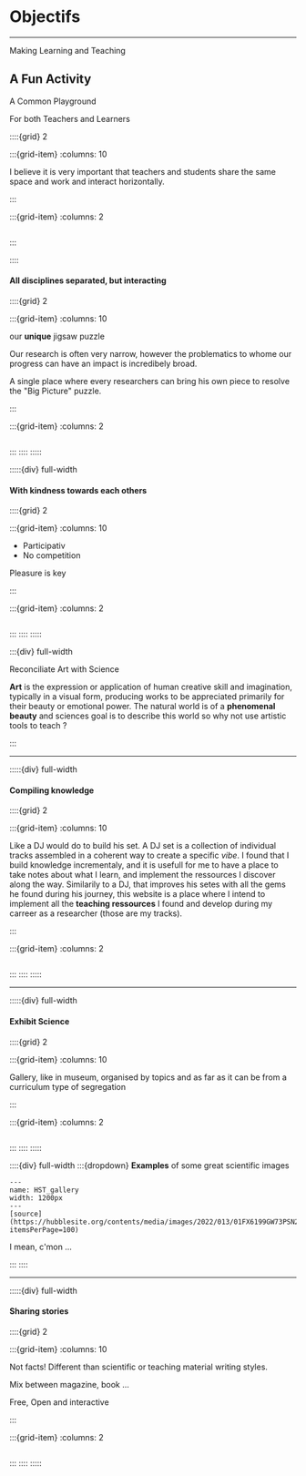 # Objectifs

***

<p class="emphase">Making Learning and Teaching</p>

##  A Fun Activity

<p class="emphase">A Common Playground</p>

<p class="emphase"> For both Teachers and Learners</p>

::::{grid} 2

:::{grid-item}
:columns: 10



I believe it is very important that teachers and students share the same space and work and interact horizontally.

:::

:::{grid-item}
:columns: 2

```{image} ../../_static/SVG_files/basketball-court-playground-svgrepo-com.svg
```

:::

::::


<h4>All disciplines separated, but interacting</h4>

::::{grid} 2

:::{grid-item}
:columns: 10

<p class="emphase"> our <strong>unique</strong> jigsaw puzzle </p>

Our research is often very narrow, however the problematics to whome our progress can have an impact is incredibely broad.

A single place where every researchers can bring his own piece to resolve the "Big Picture" puzzle.

:::

:::{grid-item}
:columns: 2

```{image} ../../_static/SVG_icons/puzzle-svgrepo-com.svg
```

:::
::::
:::::

:::::{div} full-width

<h4><strong>With kindness towards each others</strong> </h4>

::::{grid} 2

:::{grid-item}
:columns: 10

- Participativ
- No competition

Pleasure is key

:::

:::{grid-item}
:columns: 2

```{image} ../../_static/SVG_icons/loving-charity-svgrepo-com.svg
```

:::
::::
:::::


:::{div} full-width


<p class="emphase2">Reconciliate Art with Science</p>


<p class="emphase"> <strong>Art</strong> is the expression or application of human creative skill and imagination, typically in a visual form, producing works to be appreciated primarily for their beauty or emotional power. The natural world is of a <strong>phenomenal beauty</strong> and sciences goal is to describe this world so why not use artistic tools to teach ?</p>

:::

***

:::::{div} full-width

<h4> <strong>Compiling knowledge </strong></h4>

::::{grid} 2

:::{grid-item}
:columns: 10

Like a DJ would do to build his set. A DJ set is a collection of individual tracks assembled in a coherent way to create a specific *vibe*. I found that I build knowledge incrementaly, and it is usefull for me to have a place to take notes about what I learn, and implement the ressources I discover along the way. Similarily to a DJ, that improves his setes with all the gems he found during his journey, this website is a place where I intend to implement all the <strong>teaching ressources</strong> I found and develop during my carreer as a researcher (those are my tracks). 


:::

:::{grid-item}
:columns: 2

```{image} ../../_static/SVG_icons/turntable-svgrepo-com.svg
```
:::
::::
:::::

***

:::::{div} full-width

<h4><strong> Exhibit Science </strong> </h4>

::::{grid} 2

:::{grid-item}
:columns: 10

Gallery, like in museum, organised by topics and as far as it can be from a curriculum type of segregation

:::

:::{grid-item}
:columns: 2

```{image} ../../_static/SVG_icons/abstract-painting-ic-national-culture-paris-svgrepo-com.svg
```

:::
::::
:::::

::::{div} full-width
:::{dropdown} **Examples** of some great scientific images

```{figure} Docs/Images/HST_Images.png
---
name: HST_gallery
width: 1200px
---
[source](https://hubblesite.org/contents/media/images/2022/013/01FX6199GW73PSN2MHVHSMPPFM?itemsPerPage=100)
```

<p class="emphase">I mean, c'mon ...</p>

:::
::::

***

:::::{div} full-width

<h4><strong> Sharing stories </strong> </h4>


::::{grid} 2

:::{grid-item}
:columns: 10

Not facts! Different than scientific or teaching material writing styles.

Mix between magazine, book ...

Free, Open and interactive


:::

:::{grid-item}
:columns: 2


```{image} ../../_static/SVG_icons/poetry-symbol-of-a-feather-in-ink-container-svgrepo-com.svg
```


:::
::::
:::::